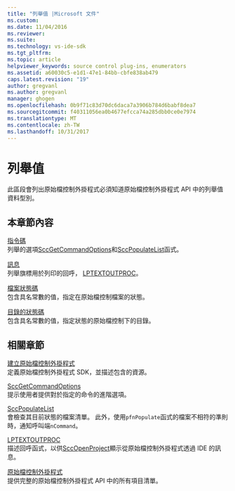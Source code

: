```yaml
---
title: "列舉值 |Microsoft 文件"
ms.custom: 
ms.date: 11/04/2016
ms.reviewer: 
ms.suite: 
ms.technology: vs-ide-sdk
ms.tgt_pltfrm: 
ms.topic: article
helpviewer_keywords: source control plug-ins, enumerators
ms.assetid: a60030c5-e1d1-47e1-84bb-cbfe838ab479
caps.latest.revision: "19"
author: gregvanl
ms.author: gregvanl
manager: ghogen
ms.openlocfilehash: 0b9f71c83d70dc6daca7a3906b784d6babf8dea7
ms.sourcegitcommit: f40311056ea0b4677efcca74a285dbb0ce0e7974
ms.translationtype: MT
ms.contentlocale: zh-TW
ms.lasthandoff: 10/31/2017
---
```

# <a name="enumerators"></a>列舉值
此區段會列出原始檔控制外掛程式必須知道原始檔控制外掛程式 API 中的列舉值資料型別。  
  
## <a name="in-this-section"></a>本章節內容  
 [指令碼](../extensibility/command-code-enumerator.md)  
 列舉的選項[SccGetCommandOptions](../extensibility/sccgetcommandoptions-function.md)和[SccPopulateList](../extensibility/sccpopulatelist-function.md)函式。  
  
 [訊息](../extensibility/message-enumerator.md)  
 列舉旗標用於列印的回呼， [LPTEXTOUTPROC](../extensibility/lptextoutproc.md)。  
  
 [檔案狀態碼](../extensibility/file-status-code-enumerator.md)  
 包含具名常數的值，指定在原始檔控制檔案的狀態。  
  
 [目錄的狀態碼](../extensibility/directory-status-code-enumerator.md)  
 包含具名常數的值，指定狀態的原始檔控制下的目錄。  
  
## <a name="related-sections"></a>相關章節  
 [建立原始檔控制外掛程式](../extensibility/internals/creating-a-source-control-plug-in.md)  
 定義原始檔控制外掛程式 SDK，並描述包含的資源。  
  
 [SccGetCommandOptions](../extensibility/sccgetcommandoptions-function.md)  
 提示使用者提供對於指定的命令的進階選項。  
  
 [SccPopulateList](../extensibility/sccpopulatelist-function.md)  
 會檢查其目前狀態的檔案清單。 此外，使用`pfnPopulate`函式的檔案不相符的準則時，通知呼叫端`nCommand`。  
  
 [LPTEXTOUTPROC](../extensibility/lptextoutproc.md)  
 描述回呼函式，以供[SccOpenProject](../extensibility/sccopenproject-function.md)顯示從原始檔控制外掛程式透過 IDE 的訊息。  
  
 [原始檔控制外掛程式](../extensibility/source-control-plug-ins.md)  
 提供完整的原始檔控制外掛程式 API 中的所有項目清單。